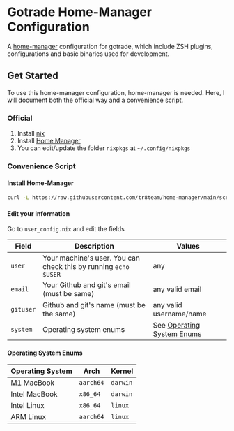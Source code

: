 # Gotrade Home-Manager Configuration

A [home-manager](https://github.com/nix-community/home-manager) configuration for gotrade, which include ZSH plugins, configurations and basic binaries used for development.

## Get Started

To use this home-manager configuration, home-manager is needed. Here, I will document both the official way and a convenience script.

### Official

1. Install [nix](https://github.com/NixOS/nix#installation)
2. Install [Home Manager](https://nix-community.github.io/home-manager/index.html#sec-install-standalone)
3. You can edit/update the folder `nixpkgs` at `~/.config/nixpkgs`

### Convenience Script

#### Install Home-Manager

```bash
curl -L https://raw.githubusercontent.com/tr8team/home-manager/main/scripts/home-manager.sh | sh
```

#### Edit your information

Go to `user_config.nix` and edit the fields

| Field     | Description                                                     | Values                                                |
| --------- | --------------------------------------------------------------- | ----------------------------------------------------- |
| `user`    | Your machine's user. You can check this by running `echo $USER` | any                                                   |
| `email`   | Your Github and git's email (must be same)                      | any valid email                                       |
| `gituser` | Github and git's name (must be the same)                        | any valid username/name                               |
| `system`  | Operating system enums                                          | See [Operating System Enums](#operating-system-enums) |

#### Operating System Enums

| Operating System | Arch            | Kernel |
| ---------------- | ---------------- |------ |
| M1 MacBook       | `aarch64` | `darwin` |
| Intel MacBook    | `x86_64`  | `darwin` |
| Intel Linux      | `x86_64`   | `linux` |
| ARM Linux        | `aarch64`  | `linux` |
